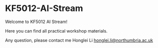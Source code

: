 # KF5012-AI-Stream

Welcome to KF5012 AI Stream!

Here you can find all practical workshop materials. 

Any question, please contact me Honglei Li honglei.li@northumbria.ac.uk



